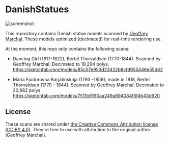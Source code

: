 DanishStatues
=============

![screenshot](https://i.imgur.com/0Wx3YUml.png)

This repository contains Danish statue models scanned by [Geoffrey Marchal].
These models optimized (decimated) for real-time rendering use.

[Geoffrey Marchal]: https://sketchfab.com/geoffreymarchal

At the moment, this repo only contains the following scans:

- Dancing Girl (1817-1822), Bertel Thorvaldsen (1770-1844).
  Scanned by Geoffrey Marchal. Decimated to 19,294 polys. 
  https://sketchfab.com/models/85c07e953d23422b8cfd955446e55d62

- Maria Fjodorovna Barjatinskaja (1793 -1858), made in 1818,
  Bertel Thorvaldsen (1770 - 1844). Scanned by Geoffrey Marchal.
  Decimated to 20,662 polys. 
  https://sketchfab.com/models/7511b9190aa249a694084f5f4b43d920

License
-------

These scans are shared under [the Creative Commons Attribution license (CC BY
4.0)][CC-BY]. They're free to use with attribution to the original author
(Geoffrey Marchal).

[CC-BY]: https://creativecommons.org/licenses/by/4.0/
